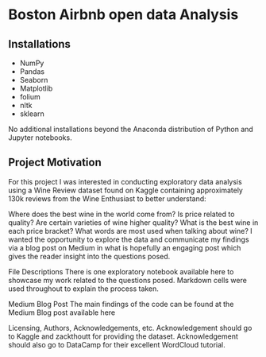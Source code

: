 # Boston Airbnb open data Analysis
## Installations
+ NumPy
+ Pandas
+ Seaborn
+ Matplotlib
+ folium
+ nltk
+ sklearn

No additional installations beyond the Anaconda distribution of Python and Jupyter notebooks.

## Project Motivation
For this project I was interested in conducting exploratory data analysis using a Wine Review dataset found on Kaggle containing approximately 130k reviews from the Wine Enthusiast to better understand:

Where does the best wine in the world come from?
Is price related to quality?
Are certain varieties of wine higher quality?
What is the best wine in each price bracket?
What words are most used when talking about wine?
I wanted the opportunity to explore the data and communicate my findings via a blog post on Medium in what is hopefully an engaging post which gives the reader insight into the questions posed.

File Descriptions
There is one exploratory notebook available here to showcase my work related to the questions posed. Markdown cells were used throughout to explain the process taken.

Medium Blog Post
The main findings of the code can be found at the Medium Blog post available here

Licensing, Authors, Acknowledgements, etc.
Acknowledgement should go to Kaggle and zackthoutt for providing the dataset. Acknowledgement should also go to DataCamp for their excellent WordCloud tutorial.
